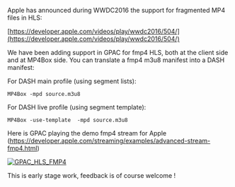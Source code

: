 Apple has announced during WWDC2016 the support for fragmented MP4 files in HLS:

[https://developer.apple.com/videos/play/wwdc2016/504/](https://developer.apple.com/videos/play/wwdc2016/504/)

We have been adding support in GPAC for fmp4 HLS, both at the client side and at MP4Box side.
You can translate a fmp4 m3u8 manifest into a DASH manifest:

For DASH main profile (using segment lists):

```
MP4Box -mpd source.m3u8
```

For DASH live profile (using segment template):

```
MP4Box -use-template  -mpd source.m3u8
```

Here is GPAC playing the demo fmp4 stream for Apple (https://developer.apple.com/streaming/examples/advanced-stream-fmp4.html)

[![GPAC_HLS_FMP4](https://gpac.io/files/2016/06/GPAC_HLS_FMP4-300x188.png)](https://gpac.io/files/2016/06/GPAC_HLS_FMP4.png)

This is early stage work, feedback is of course welcome !
